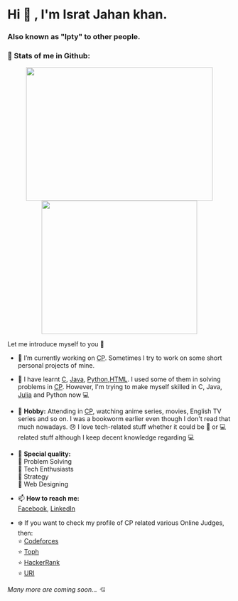 <h1 align="">Hi 👋 , I'm Israt Jahan khan.</h1> 
<h3>Also known as "Ipty" to other people.</h3>

###  🔧 Stats of me in Github:

<div align="center">
  <img src="https://github-readme-stats.vercel.app/api/?username=IsratIJK&show_icons=true&theme=radical&count_private=true&include_all_commits=true" height="300" width="420"/>
  <img src="https://github-readme-stats.vercel.app/api/top-langs/?username=IsratIJK&theme=radical&layout=compact" height="300" width="350"/>
</div>

Let me introduce myself to you :girl: 

- 🔭 I’m currently working on [CP](https://en.wikipedia.org/wiki/Competitive_programming#:~:text=The%20aim%20of%20competitive%20programming,mathematical%20or%20logical%20in%20nature). Sometimes I try to work on some short personal projects of mine.
- :diamond_shape_with_a_dot_inside: I have learnt [C](https://devdocs.io/c/), [Java](https://www.oracle.com/topics/technologies/newtojava/programming-center.html#Java_Basics), [Python](https://www.python.org/),[HTML](https://en.wikipedia.org/wiki/HTML). I used some of them in solving problems in [CP](https://en.wikipedia.org/wiki/Competitive_programming#:~:text=The%20aim%20of%20competitive%20programming,mathematical%20or%20logical%20in%20nature.). However, I'm trying to make myself skilled in C, Java, [Julia](https://julialang.org/) and Python now  :computer:
- :art: <b>Hobby:</b> Attending in [CP](https://en.wikipedia.org/wiki/Competitive_programming#:~:text=The%20aim%20of%20competitive%20programming,mathematical%20or%20logical%20in%20nature), watching anime series, movies, English TV series and so on. I was a bookworm earlier even though I don't read that much nowadays. :disappointed: I love tech-related stuff whether it could be :iphone: or :computer: related stuff although I keep decent knowledge regarding :computer: 
- :high_brightness: <b>Special quality:</b> <br>
        :beginner: Problem Solving <br>
        :beginner: Tech Enthusiasts <br>
        :beginner: Strategy <br>
        :beginner: Web Designing <br>

- 📫 <b>How to reach me:</b> <br>
[Facebook](https://www.facebook.com/fba.iptu/), [LinkedIn](https://www.linkedin.com/in/isratijk/)

- :snowflake: If you want to check my profile of CP related various Online Judges, then: <br>
:star: [Codeforces](https://codeforces.com/profile/IsratIJK) <br>
:star: [Toph](https://toph.co/u/IsratIJK) <br>
:star: [HackerRank](https://www.hackerrank.com/IsratIJK) <br>
:star: [URI](https://www.urionlinejudge.com.br/judge/en/profile/436969) <br>

<i>Many more are coming soon...<i> :cupid:
